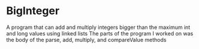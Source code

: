# BigInteger
A program that can add and multiply integers bigger than the maximum int and long values using linked lists
The parts of the program I worked on was the body of the parse, add, multiply, and compareValue methods
